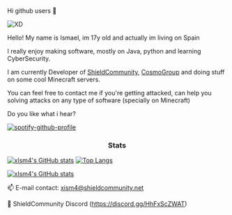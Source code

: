 Hi github users 👋

![XD](https://user-images.githubusercontent.com/76608233/111705165-9724fc00-8840-11eb-8d6e-c568082c31ad.PNG)

Hello! My name is Ismael, im 17y old and actually im living on Spain

I really enjoy making software, mostly on Java, python and learning CyberSecurity.

I am currently Developer of [ShieldCommunity](https://github.com/ShieldCommunity), [CosmoGroup](https://github.com/cosmogrp) and doing stuff on some cool Minecraft servers.

You can feel free to contact me if you're getting attacked, can help you solving attacks on any type of software (specially on Minecraft)

Do you like what i hear?

[![spotify-github-profile](https://spotify-github-profile.vercel.app/api/view?uid=el_babu_omg&cover_image=true&theme=default)](https://github.com/kittinan/spotify-github-profile)
<h3 align="center">Stats</h3>

[![xIsm4's GitHub stats](https://github-readme-stats.vercel.app/api?username=xIsm4&show_icons=true&theme=merko)](https://github.com/xIsm4/)   [![Top Langs](https://github-readme-stats.vercel.app/api/top-langs/?username=xIsm4&layout=compact&theme=tokyonight)](https://github.com/xIsm4/)


[![xIsm4's GitHub stats](https://visitor-badge.laobi.icu/badge?page_id=xIsm4.readme.visitor-badge)](https://github.com/xIsm4/) 


📫 E-mail contact: xism4@shieldcommunity.net

💬 ShieldCommunity Discord (https://discord.gg/HhFxScZWAT)
